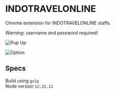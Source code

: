 # INDOTRAVELONLINE

Chrome extension for INDOTRAVELONLINE staffs.

*Warning*: username and password required!

![Pup Up](popup.png)

![Option](option.png)


## Specs

Build using `gulp`   
Node version `12.22.12`